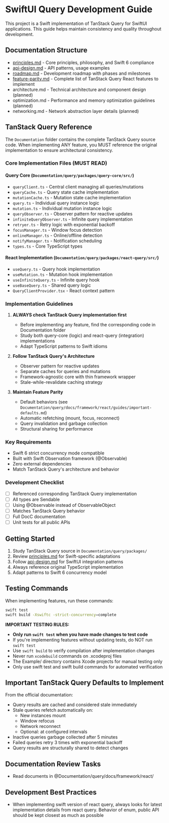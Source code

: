 # SwiftUI Query Development Guide

This project is a Swift implementation of TanStack Query for SwiftUI applications. This guide helps maintain consistency and quality throughout development.

## Documentation Structure

- [principles.md](./principles.md) - Core principles, philosophy, and Swift 6 compliance
- [api-design.md](./api-design.md) - API patterns, usage examples
- [roadmap.md](./roadmap.md) - Development roadmap with phases and milestones
- [feature-parity.md](./feature-parity.md) - Complete list of TanStack Query React features to implement
- architecture.md - Technical architecture and component design (planned)
- optimization.md - Performance and memory optimization guidelines (planned)
- networking.md - Network abstraction layer details (planned)

## TanStack Query Reference

The `Documentation` folder contains the complete TanStack Query source code. When implementing ANY feature, you MUST reference the original implementation to ensure architectural consistency.

### Core Implementation Files (MUST READ)

#### Query Core (`Documentation/query/packages/query-core/src/`)
- `queryClient.ts` - Central client managing all queries/mutations
- `queryCache.ts` - Query state cache implementation
- `mutationCache.ts` - Mutation state cache implementation
- `query.ts` - Individual query instance logic
- `mutation.ts` - Individual mutation instance logic
- `queryObserver.ts` - Observer pattern for reactive updates
- `infiniteQueryObserver.ts` - Infinite query implementation
- `retryer.ts` - Retry logic with exponential backoff
- `focusManager.ts` - Window focus detection
- `onlineManager.ts` - Online/offline detection
- `notifyManager.ts` - Notification scheduling
- `types.ts` - Core TypeScript types

#### React Implementation (`Documentation/query/packages/react-query/src/`)
- `useQuery.ts` - Query hook implementation
- `useMutation.ts` - Mutation hook implementation
- `useInfiniteQuery.ts` - Infinite query hook
- `useBaseQuery.ts` - Shared query logic
- `QueryClientProvider.tsx` - React context pattern

### Implementation Guidelines

1. **ALWAYS check TanStack Query implementation first**
   - Before implementing any feature, find the corresponding code in Documentation folder
   - Study both query-core (logic) and react-query (integration) implementations
   - Adapt TypeScript patterns to Swift idioms

2. **Follow TanStack Query's Architecture**
   - Observer pattern for reactive updates
   - Separate caches for queries and mutations
   - Framework-agnostic core with thin framework wrapper
   - Stale-while-revalidate caching strategy

3. **Maintain Feature Parity**
   - Default behaviors (see `Documentation/query/docs/framework/react/guides/important-defaults.md`)
   - Automatic refetching (mount, focus, reconnect)
   - Query invalidation and garbage collection
   - Structural sharing for performance

### Key Requirements
- Swift 6 strict concurrency mode compatible
- Built with Swift Observation framework (@Observable)
- Zero external dependencies
- Match TanStack Query's architecture and behavior

### Development Checklist
- [ ] Referenced corresponding TanStack Query implementation
- [ ] All types are Sendable
- [ ] Using @Observable instead of ObservableObject
- [ ] Matches TanStack Query behavior
- [ ] Full DocC documentation
- [ ] Unit tests for all public APIs

## Getting Started

1. Study TanStack Query source in `Documentation/query/packages/`
2. Review [principles.md](./principles.md) for Swift-specific adaptations
3. Follow [api-design.md](./api-design.md) for SwiftUI integration patterns
4. Always reference original TypeScript implementation
5. Adapt patterns to Swift 6 concurrency model

## Testing Commands

When implementing features, run these commands:
```bash
swift test
swift build -Xswiftc -strict-concurrency=complete
```

**IMPORTANT TESTING RULES:**
- **Only run `swift test` when you have made changes to test code**
- If you're implementing features without updating tests, do NOT run `swift test`
- Use `swift build` to verify compilation after implementation changes
- Never run `xcodebuild` commands on .xcodeproj files
- The Example/ directory contains Xcode projects for manual testing only
- Only use swift test and swift build commands for automated verification

## Important TanStack Query Defaults to Implement

From the official documentation:
- Query results are cached and considered stale immediately
- Stale queries refetch automatically on:
  - New instances mount
  - Window refocus
  - Network reconnect
  - Optional: at configured intervals
- Inactive queries garbage collected after 5 minutes
- Failed queries retry 3 times with exponential backoff
- Query results are structurally shared to detect changes

## Documentation Review Tasks

- Read documents in @Documentation/query/docs/framework/react/

## Development Best Practices

- When implementing swift version of react query, always looks for latest implementation details from react query. Behavior of enum, public API should be kept closest as much as possible